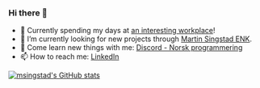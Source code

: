 ### Hi there 👋

- 🔭  Currently spending my days at <a href='https://www.kongsberg.com/no/careers/kongsberg-it/' target="_blank">an interesting workplace</a>!
- 👀  I’m currently looking for new projects through <a href='mailto:martin@smail.no?subject=Found you on GitHub and wanted to take a chat!'>Martin Singstad ENK</a>. 
- 🌱  Come learn new things with me: <a href='https://discord.gg/z5TXt2J' target="_blank">Discord - Norsk programmering</a>
- 📫  How to reach me: <a href='https://no.linkedin.com/in/msingstad' target="_blank">LinkedIn</a>

[![msingstad's GitHub stats](https://github-readme-stats.vercel.app/api?username=msingstad)](https://github.com/anuraghazra/github-readme-stats)
